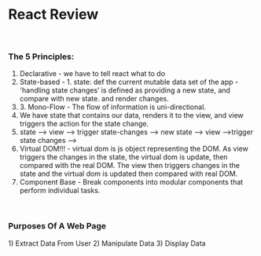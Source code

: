 <h1>React Review </h1>
</br>
<h3>The 5 Principles: </h3>
<ol>
<li>Declarative - we have to tell react what to do</li>
<li>State-based - 
    1. state: def the current mutable data set of the app
        - 'handling state changes’ is defined as providing a new state, and compare with new state. and render changes.</li>
<li>3. Mono-Flow -  The flow of information is uni-directional. 
    <li> We have state that contains our data, renders it to the view, and view triggers the action for the state change.</li>
        <li>state —> view —> trigger state-changes —> new state —> view —>trigger state changes —></li></li>
<li>Virtual DOM!!! - virtual dom is js object representing the DOM.  As view triggers the changes in the state, the virtual dom is update, then compared with the real DOM. The view then triggers changes in the state and the virtual dom is updated then compared with real DOM.</li>
<li>Component Base - Break components into modular components that perform individual tasks. </li>
</ol>
</br>
<h3>Purposes Of A Web Page</h3>
1) Extract Data From User
2) Manipulate Data
3) Display Data
